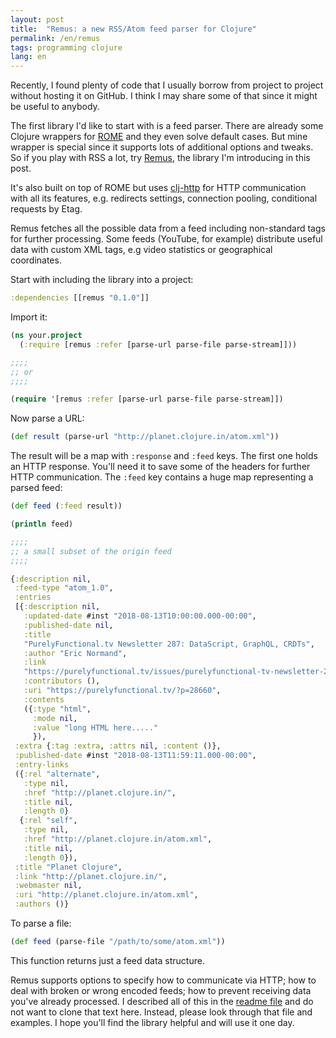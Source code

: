 ```yaml
---
layout: post
title:  "Remus: a new RSS/Atom feed parser for Clojure"
permalink: /en/remus
tags: programming clojure
lang: en
---
```


Recently, I found plenty of code that I usually borrow from project to project
without hosting it on GitHub. I think I may share some of that since it might be
useful to anybody.

[rome-site]: https://rometools.github.io/rome/

[remus]: https://github.com/igrishaev/remus

The first library I'd like to start with is a feed parser. There are already
some Clojure wrappers for [ROME][rome-site] and they even solve default
cases. But mine wrapper is special since it supports lots of additional options
and tweaks. So if you play with RSS a lot, try [Remus][remus], the library I'm
introducing in this post.

[clj-http]: https://github.com/dakrone/clj-http

It's also built on top of ROME but uses [clj-http][clj-http] for HTTP
communication with all its features, e.g. redirects settings, connection
pooling, conditional requests by Etag.

Remus fetches all the possible data from a feed including non-standard tags for
further processing. Some feeds (YouTube, for example) distribute useful data
with custom XML tags, e.g video statistics or geographical coordinates.

Start with including the library into a project:

~~~clojure
:dependencies [[remus "0.1.0"]]
~~~


Import it:

~~~clojure
(ns your.project
  (:require [remus :refer [parse-url parse-file parse-stream]]))

;;;;
;; or
;;;;

(require '[remus :refer [parse-url parse-file parse-stream]])
~~~

Now parse a URL:

~~~clojure
(def result (parse-url "http://planet.clojure.in/atom.xml"))
~~~

The result will be a map with `:response` and `:feed` keys. The first one holds
an HTTP response. You'll need it to save some of the headers for further HTTP
communication. The `:feed` key contains a huge map representing a parsed feed:

~~~clojure
(def feed (:feed result))

(println feed)

;;;;
;; a small subset of the origin feed
;;;;

{:description nil,
 :feed-type "atom_1.0",
 :entries
 [{:description nil,
   :updated-date #inst "2018-08-13T10:00:00.000-00:00",
   :published-date nil,
   :title
   "PurelyFunctional.tv Newsletter 287: DataScript, GraphQL, CRDTs",
   :author "Eric Normand",
   :link
   "https://purelyfunctional.tv/issues/purelyfunctional-tv-newsletter-287-datascript-graphql-crdts/",
   :contributors (),
   :uri "https://purelyfunctional.tv/?p=28660",
   :contents
   ({:type "html",
     :mode nil,
     :value "long HTML here....."
     }),
 :extra {:tag :extra, :attrs nil, :content ()},
 :published-date #inst "2018-08-13T11:59:11.000-00:00",
 :entry-links
 ({:rel "alternate",
   :type nil,
   :href "http://planet.clojure.in/",
   :title nil,
   :length 0}
  {:rel "self",
   :type nil,
   :href "http://planet.clojure.in/atom.xml",
   :title nil,
   :length 0}),
 :title "Planet Clojure",
 :link "http://planet.clojure.in/",
 :webmaster nil,
 :uri "http://planet.clojure.in/atom.xml",
 :authors ()}
~~~

To parse a file:

~~~clojure
(def feed (parse-file "/path/to/some/atom.xml"))
~~~

This function returns just a feed data structure.

[toc]: https://github.com/igrishaev/remus#table-of-contents

Remus supports options to specify how to communicate via HTTP; how to deal with
broken or wrong encoded feeds; how to prevent receiving data you've already
processed. I described all of this in the [readme file][toc] and do not want to
clone that text here. Instead, please look through that file and examples. I
hope you'll find the library helpful and will use it one day.
